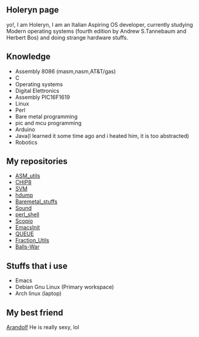 ## Holeryn page
yo!, I am Holeryn, I am an Italian Aspiring OS developer, currently studying Modern operating systems (fourth edition by Andrew S.Tannebaum and Herbert Bos) and doing strange hardware stuffs.

## Knowledge
* Assembly 8086 (masm,nasm,AT&T/gas)
* C
* Operating systems
* Digital Elettronics
* Assembly PIC16F1619
* Linux
* Perl
* Bare metal programming
* pic and mcu programming
* Arduino
* Java(I learned it some time ago and i heated him, it is too abstracted)
* Robotics

## My repositories
* [ASM_utils](https://github.com/Holeryn/ASM_utils)
* [CHIP8](https://github.com/Holeryn/CHIP8)
* [SVM](https://github.com/Holeryn/SVM)
* [hdump](https://github.com/Holeryn/hdump)
* [Baremetal_stuffs](https://github.com/Holeryn/Baremetal_stuffs)
* [Sound](https://github.com/Holeryn/Sound)
* [perl_shell](https://github.com/Holeryn/perl_shell)
* [Scopio](https://github.com/Holeryn/Scopio)
* [EmacsInit](https://github.com/Holeryn/EmacsInit)
* [QUEUE](https://github.com/Holeryn/QUEUE)
* [Fraction_Utils](https://github.com/Holeryn/Fraction_Utils)
* [Balls-War](https://github.com/Holeryn/Balls-War)

## Stuffs that i use
* Emacs
* Debian Gnu Linux (Primary workspace)
* Arch linux (laptop)

## My best friend
[Arandolf](https://github.com/Arandolf) He is really sexy, lol
